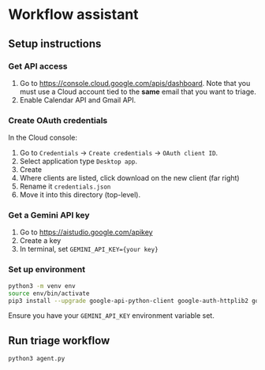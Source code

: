 # Workflow assistant

## Setup instructions

### Get API access

1. Go to https://console.cloud.google.com/apis/dashboard. Note that you must use a Cloud account tied to the **same** email that you want to triage.
2. Enable Calendar API and Gmail API.

### Create OAuth credentials

In the Cloud console:
1. Go to `Credentials` -> `Create credentials` -> `OAuth client ID`.
2. Select application type `Desktop app`.
3. Create
4. Where clients are listed, click download on the new client (far right)
5. Rename it `credentials.json`
6. Move it into this directory (top-level).

### Get a Gemini API key

1. Go to https://aistudio.google.com/apikey
2. Create a key
3. In terminal, set `GEMINI_API_KEY={your key}`

### Set up environment

```sh
python3 -m venv env
source env/bin/activate
pip3 install --upgrade google-api-python-client google-auth-httplib2 google-auth-oauthlib google-genai mypy
```

Ensure you have your `GEMINI_API_KEY` environment variable set.


## Run triage workflow

```sh
python3 agent.py
```
